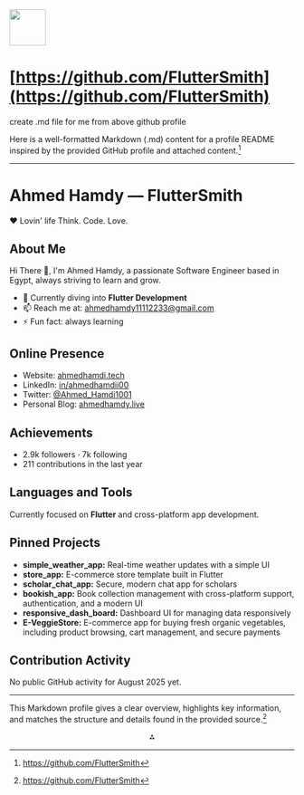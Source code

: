<img src="https://r2cdn.perplexity.ai/pplx-full-logo-primary-dark%402x.png" style="height:64px;margin-right:32px"/>

# [https://github.com/FlutterSmith](https://github.com/FlutterSmith)

create .md file for me from above github profile

Here is a well-formatted Markdown (.md) content for a profile README inspired by the provided GitHub profile and attached content.[^1]

***

# Ahmed Hamdy — FlutterSmith

❤️ Lovin' life
Think. Code. Love.

## About Me

Hi There 👋, I'm Ahmed Hamdy, a passionate Software Engineer based in Egypt, always striving to learn and grow.

- 🌱 Currently diving into **Flutter Development**
- 📫 Reach me at: ahmedhamdy11112233@gmail.com
- ⚡ Fun fact: always learning


## Online Presence

- Website: [ahmedhamdi.tech](https://www.ahmedhamdi.tech/)
- LinkedIn: [in/ahmedhamdii00](https://www.linkedin.com/in/ahmedhamdii00)
- Twitter: [@Ahmed_Hamdi1001](https://twitter.com/Ahmed_Hamdi1001)
- Personal Blog: [ahmedhamdy.live](https://www.ahmedhamdy.live/)


## Achievements

- 2.9k followers · 7k following
- 211 contributions in the last year


## Languages and Tools

Currently focused on **Flutter** and cross-platform app development.

## Pinned Projects

- **simple_weather_app:** Real-time weather updates with a simple UI
- **store_app:** E-commerce store template built in Flutter
- **scholar_chat_app:** Secure, modern chat app for scholars
- **bookish_app:** Book collection management with cross-platform support, authentication, and a modern UI
- **responsive_dash_board:** Dashboard UI for managing data responsively
- **E-VeggieStore:** E-commerce app for buying fresh organic vegetables, including product browsing, cart management, and secure payments


## Contribution Activity

No public GitHub activity for August 2025 yet.

***

This Markdown profile gives a clear overview, highlights key information, and matches the structure and details found in the provided source.[^1]

<div align="center">⁂</div>

[^1]: https://github.com/FlutterSmith


